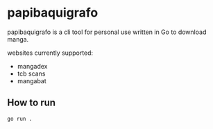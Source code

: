 # papibaquigrafo

papibaquigrafo is a cli tool for personal use written in Go to download manga.

websites currently supported:
- mangadex
- tcb scans
- mangabat

## How to run

`go run .`
